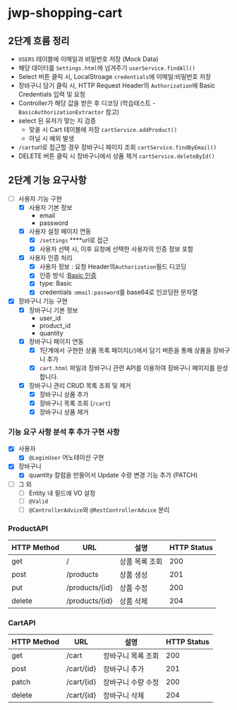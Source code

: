 # jwp-shopping-cart

## 2단계 흐름 정리

- `USERS` 테이블에 이메일과 비밀번호 저장 (Mock Data)
- 해당 데이터를 `Settings.html`에 넘겨주기 `userService.findAll()`
- Select 버튼 클릭 시, LocalStroage `credentials`에 이메일:비밀번호 저장
- 장바구니 담기 클릭 시, HTTP Request Header의 `Authorization`에 Basic Credentials 입력 및 요청
- Controller가 해당 값을 받은 후 디코딩 (학습테스트 - `BasicAuthorizationExtractor` 참고)
- select 된 유저가 맞는 지 검증
    - 맞을 시 Cart 테이블에 저장 `cartService.addProduct()`
    - 아닐 시 예외 발생
- `/cart`url로 접근할 경우 장바구니 페이지 조회 `cartService.findByEmail()`
- DELETE 버튼 클릭 시 장바구니에서 상품 제거 `cartService.deleteById()`

## 2단계 기능 요구사항

- [ ]  사용자 기능 구현
    - [x]  사용자 기본 정보
        - email
        - password
    - [x]  사용자 설정 페이지 연동
        - [x]  `/settings` ****url로 접근
        - [x]  사용자 선택 시, 이후 요청에 선택한 사용자의 인증 정보 포함
    - [x]  사용자 인증 처리
        - [x]  사용자 정보 : 요청 Header의`Authorization`필드 디코딩
        - [x]  인증 방식 :[Basic 인증](https://en.wikipedia.org/wiki/Basic_access_authentication)
        - [x]  type: Basic
        - [x]  credentials :`email:password`를 base64로 인코딩한 문자열

- [x]  장바구니 기능 구현
    - [x]  장바구니 기본 정보
        - user_id
        - product_id
        - quantity
    - [x]  장바구니 페이지 연동
        - [x]  1단계에서 구현한 상품 목록 페이지(**`/`**)에서 담기 버튼을 통해 상품을 장바구니 추가
        - [x]  `cart.html` 파일과 장바구니 관련 API를 이용하여 장바구니 페이지를 완성합니다.
    - [x]  장바구니 관리 CRUD 목록 조회 및 제거
        - [x]  장바구니 상품 추가
        - [x]  장바구니 목록 조회 (`/cart`)
        - [x]  장바구니 상품 제거

### 기능 요구 사항 분석 후 추가 구현 사항

- [x]  사용자
    - [x]  `@LoginUser` 어노테이션 구현
- [x]  장바구니
    - [x]  quantity 칼럼을 만들어서 Update 수량 변경 기능 추가 (PATCH)
- [ ]  그 외
    - [ ]  Entity 내 필드에 VO 설정
    - [ ]  `@Valid`
    - [ ]  `@ControllerAdvice`와 `@RestControllerAdvice` 분리

### ProductAPI

| HTTP Method | URL            | 설명       | HTTP Status |
|-------------|----------------|----------|-------------|
| get         | /              | 상품 목록 조회 | 200         |
| post        | /products      | 상품 생성    | 201         |
| put         | /products/{id} | 상품 수정    | 200         |
| delete      | /products/{id} | 상품 삭제    | 204         |

### CartAPI

| HTTP Method | URL        | 설명         | HTTP Status |
|-------------|------------|------------|-------------|
| get         | /cart      | 장바구니 목록 조회 | 200         |
| post        | /cart/{id} | 장바구니 추가    | 201         |
| patch       | /cart/{id} | 장바구니 수량 수정 | 200         |
| delete      | /cart/{id} | 장바구니 삭제    | 204         |

